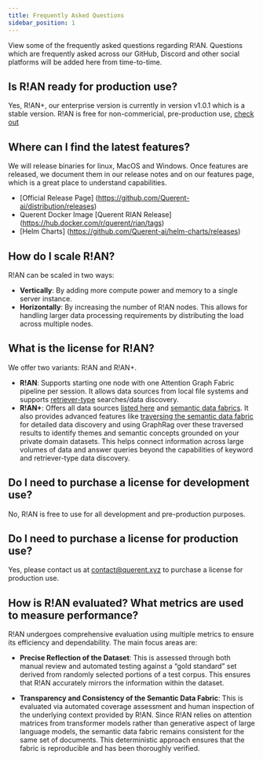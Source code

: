 ```yaml
---
title: Frequently Asked Questions
sidebar_position: 1
---
```


View some of the frequently asked questions regarding R!AN. Questions which are frequently asked across our GitHub, Discord and other social platforms will be added here from time-to-time.

## Is R!AN ready for production use?

Yes, R!AN+, our enterprise version is currently in version v1.0.1 which is a stable version.
R!AN is free for non-commericial, pre-production use, [check out ](https://github.com/Querent-ai/distribution/blob/main/LICENSE)


## Where can I find the latest features?

We will release binaries for linux, MacOS and Windows. Once features are released, we document them in our release notes and on our features page, which is a great place to understand capabilities.
- [Official Release Page] (https://github.com/Querent-ai/distribution/releases) 
- Querent Docker Image [Querent RIAN Release] (https://hub.docker.com/r/querent/rian/tags)
- [Helm Charts] (https://github.com/Querent-ai/helm-charts/releases) 


## How do I scale R!AN?
R!AN can be scaled in two ways:

- **Vertically**: By adding more compute power and memory to a single server instance.
- **Horizontally**: By increasing the number of R!AN nodes. This allows for handling larger data processing requirements by distributing the load across multiple nodes.


## What is the license for R!AN?
We offer two variants: R!AN and R!AN+.

- **R!AN**: Supports starting one node with one Attention Graph Fabric pipeline per session. It allows data sources from local file systems and supports [retriever-type](../advanced/retriever_traversar_review.md) searches/data discovery.
- **R!AN+**: Offers all data sources [listed here](../guides/data_sources.md) and [semantic data fabrics](../advanced/explore_data_fabric.md). It also provides advanced features like [traversing the semantic data fabric](../advanced/retriever_traversar_review.md) for detailed data discovery and using GraphRag over these traversed results to identify themes and semantic concepts grounded on your private domain datasets. This helps connect information across large volumes of data and answer queries beyond the capabilities of keyword and retriever-type data discovery.

## Do I need to purchase a license for development use?
No, R!AN is free to use for all development and pre-production purposes.

## Do I need to purchase a license for production use?
Yes, please contact us at contact@querent.xyz to purchase a license for production use.

## How is R!AN evaluated? What metrics are used to measure performance?
R!AN undergoes comprehensive evaluation using multiple metrics to ensure its efficiency and dependability. The main focus areas are:

- **Precise Reflection of the Dataset**: This is assessed through both manual review and automated testing against a “gold standard” set derived from randomly selected portions of a test corpus. This ensures that R!AN accurately mirrors the information within the dataset.

- **Transparency and Consistency of the Semantic Data Fabric**: This is evaluated via automated coverage assessment and human inspection of the underlying context provided by R!AN. Since R!AN relies on attention matrices from transformer models rather than generative aspect of large language models, the semantic data fabric remains consistent for the same set of documents. This deterministic approach ensures that the fabric is reproducible and has been thoroughly verified.

